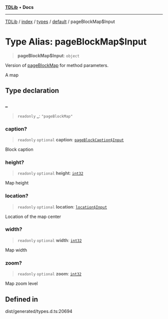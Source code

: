 [**TDLib**](../../../../../../README.md) • **Docs**

***

[TDLib](../../../../../../modules.md) / [index](../../../../../README.md) / [types](../../../README.md) / [default](../README.md) / pageBlockMap$Input

# Type Alias: pageBlockMap$Input

> **pageBlockMap$Input**: `object`

Version of [pageBlockMap](pageBlockMap.md) for method parameters.

A map

## Type declaration

### \_

> `readonly` **\_**: `"pageBlockMap"`

### caption?

> `readonly` `optional` **caption**: [`pageBlockCaption$Input`](pageBlockCaption$Input-1.md)

Block caption

### height?

> `readonly` `optional` **height**: [`int32`](int32-1.md)

Map height

### location?

> `readonly` `optional` **location**: [`location$Input`](location$Input-1.md)

Location of the map center

### width?

> `readonly` `optional` **width**: [`int32`](int32-1.md)

Map width

### zoom?

> `readonly` `optional` **zoom**: [`int32`](int32-1.md)

Map zoom level

## Defined in

dist/generated/types.d.ts:20694
